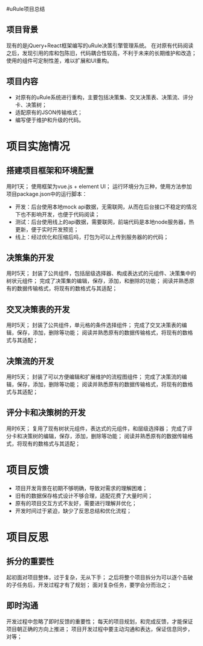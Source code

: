 #uRule项目总结
## 项目背景
现有的是jQuery+React框架编写的uRule决策引擎管理系统。
在对原有代码阅读之后，发现引用的库和包陈旧，代码耦合性较高，不利于未来的长期维护和改造；
使用的组件可定制性差，难以扩展和UI重构。
## 项目内容
- 对原有的uRule系统进行重构，主要包括决策集、交叉决策表、决策流、评分卡、决策树；
- 适配原有的JSON传输格式；
- 编写便于维护和升级的代码。
# 项目实施情况
## 搭建项目框架和环境配置
用时1天；
使用框架为vue.js + element UI；
运行环境分为三种，使用方法参加项目package.json中的运行脚本：
- 开发：后台使用本地mock api数据，无需联网，从而在后台接口不稳定的情况下也不影响开发，也便于代码阅读；
- 测试：后台使用线上的api数据，需要联网，前端代码是本地node服务器，热更新，便于实时开发预览；
- 线上：经过优化和压缩后吗，打包为可以上传到服务器的的代码；

## 决策集的开发
用时5天；
封装了公共组件，包括层级选择器、构成表达式的元组件、决策集中的树状元组件；
完成了决策集的编辑，保存，添加，和删除的功能；
阅读并熟悉原有的数据传输格式，将现有的数格式与其适配；

## 交叉决策表的开发
用时5天；
封装了公共组件，单元格的条件选择组件；
完成了交叉决策表的编辑，保存，添加，删除等功能；
阅读并熟悉原有的数据传输格式，将现有的数格式与其适配；

## 决策流的开发
用时5天；
封装了可以方便编辑和扩展维护的流程图组件；
完成了决策流的编辑，保存，添加，删除等功能；
阅读并熟悉原有的数据传输格式，将现有的数格式与其适配；

## 评分卡和决策树的开发
用时6天；
复用了现有树状元组件，表达式的元组件，和层级选择器；
完成了评分卡和决策树的编辑，保存，添加，删除等功能；
阅读并熟悉原有的数据传输格式，将现有的数格式与其适配；

# 项目反馈
- 项目开发背景在初期不够明确，导致对需求的理解困难；
- 旧有的数据保存格式设计不够合理，适配花费了大量时间；
- 原有的项目交互方式不友好，需要进行理解并优化；
- 开发时间过于紧迫，缺少了反思总结和优化流程；

# 项目反思
## 拆分的重要性
起初面对项目整体，过于复杂，无从下手；
之后将整个项目拆分为可以逐个击破的子任务后，开发过程才有了规划；
面对复杂任务，要学会分而治之；
## 即时沟通
开发过程中忽略了即时反馈的重要性；
每天的项目规划，和完成反馈，才能保证项目朝正确的方向上推进；
项目开发过程中要主动沟通和表达，保证信息同步，对等；